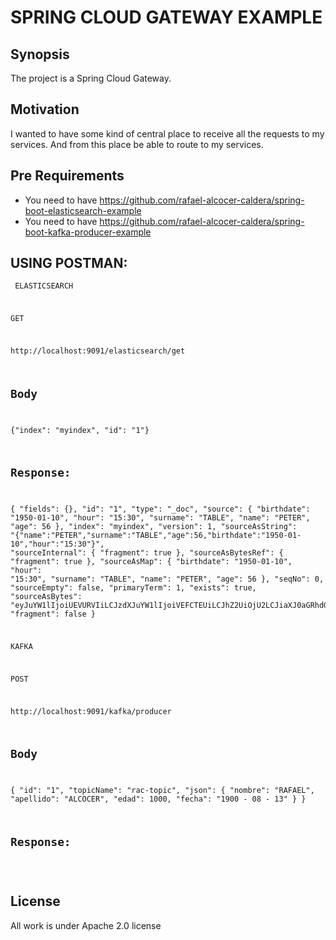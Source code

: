 # SPRING CLOUD GATEWAY EXAMPLE

## Synopsis

The project is a Spring Cloud Gateway. 

## Motivation

I wanted to have some kind of central place to receive all the requests to my services. And from this place be able to route to my services.

## Pre Requirements

- You need to have <https://github.com/rafael-alcocer-caldera/spring-boot-elasticsearch-example>
- You need to have <https://github.com/rafael-alcocer-caldera/spring-boot-kafka-producer-example>

USING POSTMAN:
--------------
<code><pre>
ELASTICSEARCH

GET

http://localhost:9091/elasticsearch/get

Body
----
{"index": "myindex", "id": "1"}

Response:
---------
{
    "fields": {},
    "id": "1",
    "type": "_doc",
    "source": {
        "birthdate": "1950-01-10",
        "hour": "15:30",
        "surname": "TABLE",
        "name": "PETER",
        "age": 56
    },
    "index": "myindex",
    "version": 1,
    "sourceAsString": "{\"name\":\"PETER\",\"surname\":\"TABLE\",\"age\":56,\"birthdate\":\"1950-01-10\",\"hour\":\"15:30\"}",
    "sourceInternal": {
        "fragment": true
    },
    "sourceAsBytesRef": {
        "fragment": true
    },
    "sourceAsMap": {
        "birthdate": "1950-01-10",
        "hour": "15:30",
        "surname": "TABLE",
        "name": "PETER",
        "age": 56
    },
    "seqNo": 0,
    "sourceEmpty": false,
    "primaryTerm": 1,
    "exists": true,
    "sourceAsBytes": "eyJuYW1lIjoiUEVURVIiLCJzdXJuYW1lIjoiVEFCTEUiLCJhZ2UiOjU2LCJiaXJ0aGRhdGUiOiIxOTUwLTAxLTEwIiwiaG91ciI6IjE1OjMwIn0=",
    "fragment": false
}

KAFKA

POST

http://localhost:9091/kafka/producer

Body
----
{
	"id": "1",
	"topicName": "rac-topic",
	"json": {
		"nombre": "RAFAEL",
		"apellido": "ALCOCER",
		"edad": 1000,
		"fecha": "1900 - 08 - 13"
	}
}

Response:
---------

</code></pre>

## License

All work is under Apache 2.0 license